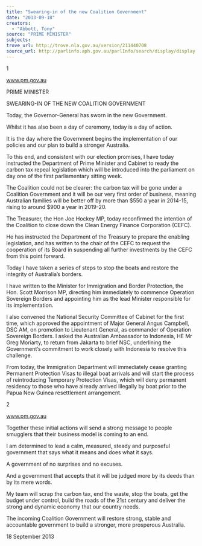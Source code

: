 ```yaml
---
title: "Swearing-in of the new Coalition Government"
date: "2013-09-18"
creators:
  - "Abbott, Tony"
source: "PRIME MINISTER"
subjects:
trove_url: http://trove.nla.gov.au/version/211440708
source_url: http://parlinfo.aph.gov.au/parlInfo/search/display/display.w3p;query=Id%3A%22media/pressrel/2734797%22
---
```


 1 

 www.pm.gov.au 

 

 

 

 

 

 PRIME MINISTER   

 

 

 SWEARING-IN OF THE NEW COALITION GOVERNMENT   

 Today, the Governor-General has sworn in the new Government.   

 Whilst it has also been a day of ceremony, today is a day of action.    

 It is the day where the Government begins the implementation of our policies and our plan to build a  stronger Australia.    

 To this end, and consistent with our election promises, I have today instructed the Department of Prime  Minister and Cabinet to ready the carbon tax repeal legislation which will be introduced into the parliament  on day one of the first parliamentary sitting week.    

 The Coalition could not be clearer: the carbon tax will be gone under a Coalition Government and it will be  our very first order of business, meaning Australian families will be better off by more than $550 a year in  2014-15, rising to around $900 a year in 2019-20.   

 The Treasurer, the Hon Joe Hockey MP, today reconfirmed the intention of the Coalition to close down the  Clean Energy Finance Corporation (CEFC).    

 He has instructed the Department of the Treasury to prepare the enabling legislation, and has written to the  chair of the CEFC to request the cooperation of its Board in suspending all further investments by the CEFC  from this point forward.   

 Today I have taken a series of steps to stop the boats and restore the integrity of Australia’s borders.   

 I have written to the Minister for Immigration and Border Protection, the Hon. Scott Morrison MP, directing  him immediately to commence Operation Sovereign Borders and appointing him as the lead Minister  responsible for its implementation.    

 I also convened the National Security Committee of Cabinet for the first time, which approved the  appointment of Major General Angus Campbell, DSC AM, on promotion to Lieutenant General, as  commander of Operation Sovereign Borders. I asked the Australian Ambassador to Indonesia, HE Mr Greg  Moriarty, to return from Jakarta to brief NSC, underlining the Government’s commitment to work closely  with Indonesia to resolve this challenge.  

 From today, the Immigration Department will immediately cease granting Permanent Protection Visas to  illegal boat arrivals and will start the process of reintroducing Temporary Protection Visas, which will deny  permanent residency to those who have already arrived illegally by boat prior to the Papua New Guinea  resettlement arrangement. 

 2 

 www.pm.gov.au 

 

 Together these initial actions will send a strong message to people smugglers that their business model is  coming to an end.   

 I am determined to lead a calm, measured, steady and purposeful government that says what it means and  does what it says.    

 A government of no surprises and no excuses.   

 And a government that accepts that it will be judged more by its deeds than by its mere words.   

 My team will scrap the carbon tax, end the waste, stop the boats, get the budget under control, build the  roads of the 21st century and deliver the strong and dynamic economy that our country needs.    

 The incoming Coalition Government will restore strong, stable and accountable government to build a  stronger, more prosperous Australia.   

 

 18 September 2013    

